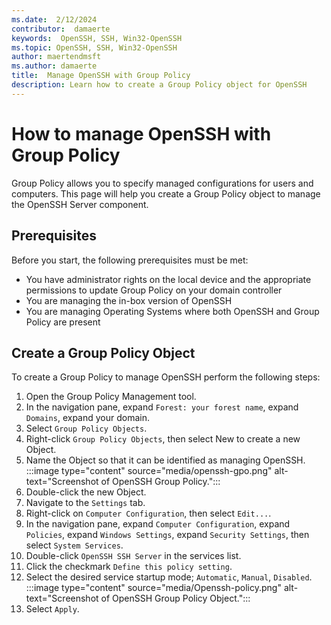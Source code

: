 ```yaml
---
ms.date:  2/12/2024 
contributor:  damaerte
keywords:  OpenSSH, SSH, Win32-OpenSSH
ms.topic: OpenSSH, SSH, Win32-OpenSSH
author: maertendmsft
ms.author: damaerte
title:  Manage OpenSSH with Group Policy
description: Learn how to create a Group Policy object for OpenSSH
---
```


# How to manage OpenSSH with Group Policy
Group Policy allows you to specify managed configurations for users and computers. This page will help you create a Group Policy object to manage the OpenSSH Server component.

## Prerequisites
Before you start, the following prerequisites must be met:
- You have administrator rights on the local device and the appropriate permissions to update Group Policy on your domain controller
- You are managing the in-box version of OpenSSH
- You are managing Operating Systems where both OpenSSH and Group Policy are present

## Create a Group Policy Object
To create a Group Policy to manage OpenSSH perform the following steps:
1. Open the Group Policy Management tool.
2. In the navigation pane, expand `Forest: your forest name`, expand `Domains`, expand your domain.
3. Select `Group Policy Objects`.
4. Right-click `Group Policy Objects`, then select New to create a new Object.
5. Name the Object so that it can be identified as managing OpenSSH.
    :::image type="content" source="media/openssh-gpo.png" alt-text="Screenshot of OpenSSH Group Policy.":::
6. Double-click the new Object.
7. Navigate to the `Settings` tab.
8. Right-click on `Computer Configuration`, then select `Edit...`.
9. In the navigation pane, expand `Computer Configuration`, expand `Policies`, expand `Windows Settings`, expand `Security Settings`, then select `System Services`.
10. Double-click `OpenSSH SSH Server` in the services list.
11. Click the checkmark `Define this policy setting`.
12. Select the desired service startup mode; `Automatic`, `Manual`, `Disabled`.
    :::image type="content" source="media/Openssh-policy.png" alt-text="Screenshot of OpenSSH Group Policy Object.":::
13. Select `Apply`.
